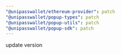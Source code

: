 ```yaml
---
"@unipasswallet/ethereum-provider": patch
"@unipasswallet/popup-types": patch
"@unipasswallet/popup-utils": patch
"@unipasswallet/popup-sdk": patch
---
```


update version
